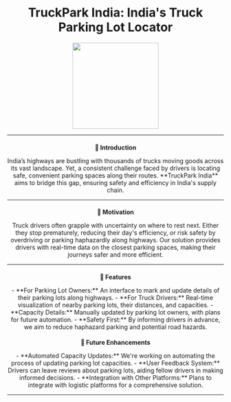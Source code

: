 <p align="center">
<div align="center" style="margin-left: auto; margin-right: auto;">
    <h1 style="font-size: 2em;">TruckPark India: India's Truck Parking Lot Locator</h1>
</div>

<div align="center" style="margin-left: auto; margin-right: auto;">
    <img src="https://play-lh.googleusercontent.com/BflXTZJI_N-WiZmCU5icEYFj2cqGXmqAQp1U-am_n6ymfUA0-_VcCNRzPCd4gr2Q7w" width=200px>
</div>

---
<div align="center" style="margin-left: auto; margin-right: auto;">
    <h3 style="font-size: 1em;">📌 Introduction</h3>
</div>

<div align="center" style="margin-left: auto; margin-right: auto;">
    India’s highways are bustling with thousands of trucks moving goods across its vast landscape. Yet, a consistent challenge faced by drivers is locating safe, convenient parking spaces along their routes. **TruckPark India** aims to bridge this gap, ensuring safety and efficiency in India's supply chain.
</div>

---
<div align="center" style="margin-left: auto; margin-right: auto;">
    <h3 style="font-size:1em;"> 🚀 Motivation</h3>
</div>

<div align="center" style="margin-left: auto; margin-right: auto;">
    Truck drivers often grapple with uncertainty on where to rest next. Either they stop prematurely, reducing their day's efficiency, or risk safety by overdriving or parking haphazardly along highways. Our solution provides drivers with real-time data on the closest parking spaces, making their journeys safer and more efficient.
</div>

---
<div align="center" style="margin-left: auto; margin-right: auto;">
    <h3 style="font-size:1em;"> 🌟 Features</h3>
</div>

<div align="center" style="margin-left: auto; margin-right: auto;">
    - **For Parking Lot Owners:** An interface to mark and update details of their parking lots along highways.
    - **For Truck Drivers:** Real-time visualization of nearby parking lots, their distances, and capacities.
    - **Capacity Details:** Manually updated by parking lot owners, with plans for future automation.
    - **Safety First:** By informing drivers in advance, we aim to reduce haphazard parking and potential road hazards.
</div>


<div align="center" style="margin-left: auto; margin-right: auto;">
    <h3 style="font-size:1em;"> 🤖 Future Enhancements</h3>
</div>

<div align="center" style="margin-left: auto; margin-right: auto;">
    - **Automated Capacity Updates:** We're working on automating the process of updating parking lot capacities.
    - **User Feedback System:** Drivers can leave reviews about parking lots, aiding fellow drivers in making informed decisions.
    - **Integration with Other Platforms:** Plans to integrate with logistic platforms for a comprehensive solution.
</div>

---

</p>
